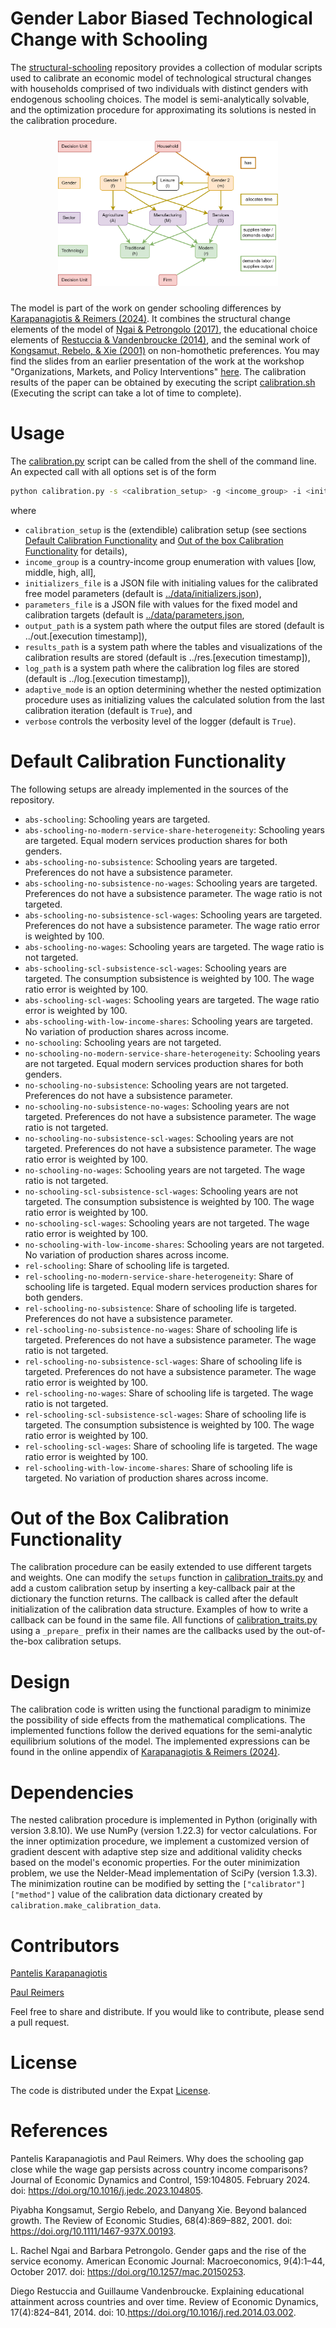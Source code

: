 Gender Labor Biased Technological Change with Schooling
=======================================================

The [structural-schooling](https://github.com/pi-kappa-devel/structural-schooling) repository provides a collection of modular scripts used to calibrate an economic model of technological structural changes with households comprised of two individuals with distinct genders with endogenous schooling choices. The model is semi-analytically solvable, and the optimization procedure for approximating its solutions is nested in the calibration procedure. 

<img src='rsc/working-life-model.png' style="max-width:70%;margin:10px 15%;"/>

The model is part of the work on gender schooling differences by [Karapanagiotis & Reimers (2024)](#ref-karapanagiotis2024). It combines the structural change elements of the model of [Ngai & Petrongolo (2017)](#ref-ngai2017), the educational choice elements of [Restuccia & Vandenbroucke (2014)](#ref-restuccia2014), and the seminal work of [Kongsamut, Rebelo, & Xie (2001)](#ref-kongsamut2001) on non-homothetic preferences. You may find the slides from an earlier presentation of the work at the workshop "Organizations, Markets, and Policy Interventions" [here](https://talks.pikappa.eu/ompi/). The calibration results of the paper can be obtained by executing the script [calibration.sh](src/calibration.sh) (Executing the script can take a lot of time to complete).

# Usage
The [calibration.py](src/calibration.py) script can be called from the shell of the command line. An expected call with all options set is of the form
```bash 
python calibration.py -s <calibration_setup> -g <income_group> -i <initializers_file> -p <parameter_file> -o <output_path> -r <results_path> -l <log_path> -a <adaptive_mode> -v <verbose>
```
where 

- `calibration_setup` is the (extendible) calibration setup (see sections [Default Calibration Functionality](#default-calibration-functionality) and [Out of the box Calibration Functionality](#out-of-the-box-calibration-functionality) for details),
- `income_group` is a country-income group enumeration with values [low, middle, high, all],
- `initializers_file` is a JSON file with initialing values for the calibrated free model parameters (default is [../data/initializers.json](data/initializers.json)),
- `parameters_file` is a JSON file with values for the fixed model and calibration targets (default is [../data/parameters.json](data/parameters.json),
- `output_path` is a system path where the output files are stored (default is ../out.[execution timestamp]),
- `results_path` is a system path where the tables and visualizations of the calibration results are stored (default is ../res.[execution timestamp]),
- `log_path` is a system path where the calibration log files are stored (default is ../log.[execution timestamp]),
- `adaptive_mode` is an option determining whether the nested optimization procedure uses as initializing values the calculated solution from the last calibration iteration (default is `True`), and
- `verbose` controls the verbosity level of the logger (default is `True`).

# Default Calibration Functionality
The following setups are already implemented in the sources of the repository.

- `abs-schooling`: Schooling years are targeted.
- `abs-schooling-no-modern-service-share-heterogeneity`: Schooling years are targeted. Equal modern services production shares for both genders.
- `abs-schooling-no-subsistence`: Schooling years are targeted. Preferences do not have a subsistence parameter.
- `abs-schooling-no-subsistence-no-wages`: Schooling years are targeted. Preferences do not have a subsistence parameter. The wage ratio is not targeted.
- `abs-schooling-no-subsistence-scl-wages`: Schooling years are targeted. Preferences do not have a subsistence parameter. The wage ratio error is weighted by $100$.
- `abs-schooling-no-wages`: Schooling years are targeted. The wage ratio is not targeted.
- `abs-schooling-scl-subsistence-scl-wages`: Schooling years are targeted. The consumption subsistence is weighted by $100$. The wage ratio error is weighted by $100$.
- `abs-schooling-scl-wages`: Schooling years are targeted. The wage ratio error is weighted by $100$.
- `abs-schooling-with-low-income-shares`: Schooling years are targeted. No variation of production shares across income.
- `no-schooling`: Schooling years are not targeted.
- `no-schooling-no-modern-service-share-heterogeneity`: Schooling years are not targeted. Equal modern services production shares for both genders.
- `no-schooling-no-subsistence`: Schooling years are not targeted. Preferences do not have a subsistence parameter.
- `no-schooling-no-subsistence-no-wages`: Schooling years are not targeted. Preferences do not have a subsistence parameter. The wage ratio is not targeted.
- `no-schooling-no-subsistence-scl-wages`: Schooling years are not targeted. Preferences do not have a subsistence parameter. The wage ratio error is weighted by $100$.
- `no-schooling-no-wages`: Schooling years are not targeted. The wage ratio is not targeted.
- `no-schooling-scl-subsistence-scl-wages`: Schooling years are not targeted. The consumption subsistence is weighted by $100$. The wage ratio error is weighted by $100$.
- `no-schooling-scl-wages`: Schooling years are not targeted. The wage ratio error is weighted by $100$.
- `no-schooling-with-low-income-shares`: Schooling years are not targeted. No variation of production shares across income.
- `rel-schooling`: Share of schooling life is targeted.
- `rel-schooling-no-modern-service-share-heterogeneity`: Share of schooling life is targeted. Equal modern services production shares for both genders.
- `rel-schooling-no-subsistence`: Share of schooling life is targeted. Preferences do not have a subsistence parameter.
- `rel-schooling-no-subsistence-no-wages`: Share of schooling life is targeted. Preferences do not have a subsistence parameter. The wage ratio is not targeted.
- `rel-schooling-no-subsistence-scl-wages`: Share of schooling life is targeted. Preferences do not have a subsistence parameter. The wage ratio error is weighted by $100$.
- `rel-schooling-no-wages`: Share of schooling life is targeted. The wage ratio is not targeted.
- `rel-schooling-scl-subsistence-scl-wages`: Share of schooling life is targeted. The consumption subsistence is weighted by $100$. The wage ratio error is weighted by $100$.
- `rel-schooling-scl-wages`: Share of schooling life is targeted. The wage ratio error is weighted by $100$.
- `rel-schooling-with-low-income-shares`: Share of schooling life is targeted. No variation of production shares across income.

# Out of the Box Calibration Functionality

The calibration procedure can be easily extended to use different targets and weights. One can modify the `setups` function in [calibration_traits.py](src/calibration_traits.py) and add a custom calibration setup by inserting a key-callback pair at the dictionary the function returns. The callback is called after the default initialization of the calibration data structure. Examples of how to write a callback can be found in the same file. All functions of [calibration_traits.py](src/calibration_traits.py) using a `_prepare_` prefix in their names are the callbacks used by the out-of-the-box calibration setups.

# Design
The calibration code is written using the functional paradigm to minimize the possibility of side effects from the mathematical complications. The implemented functions follow the derived equations for the semi-analytic equilibrium solutions of the model. The implemented expressions can be found in the online appendix of [Karapanagiotis & Reimers (2024)](#ref-karapanagiotis2024).

# Dependencies

The nested calibration procedure is implemented in Python (originally with version 3.8.10). We use NumPy (version 1.22.3) for vector calculations. For the inner optimization procedure, we implement a customized version of gradient descent with adaptive step size and additional validity checks based on the model's economic properties. For the outer minimization problem, we use the Nelder-Mead implementation of SciPy (version 1.3.3). The minimization routine can be modified by setting the `["calibrator"]["method"]` value of the calibration data dictionary created by `calibration.make_calibration_data`.

# Contributors

[Pantelis Karapanagiotis](https://www.pikappa.eu)

[Paul Reimers](https://www.wiwi.uni-frankfurt.de/profs/fuchs/reimers.php)

Feel free to share and distribute. If you would like to contribute, please send a pull request.

# License

The code is distributed under the Expat [License](LICENSE).

# References

<div id="refs" class="references">

<div id="ref-karapanagiotis2024">

Pantelis Karapanagiotis and Paul Reimers. Why does the schooling gap close while the wage gap persists across country income comparisons? Journal of Economic Dynamics and Control, 159:104805. February 2024. doi: <https://doi.org/10.1016/j.jedc.2023.104805>.

</div>

<div id="ref-kongsamut2001">
  
Piyabha Kongsamut, Sergio Rebelo, and Danyang Xie. Beyond balanced growth. The Review of Economic Studies, 68(4):869–882, 2001. doi: <https://doi.org/10.1111/1467-937X.00193>.

</div>

<div id="ref-ngai2017">

L. Rachel Ngai and Barbara Petrongolo. Gender gaps and the rise of the service economy. American Economic Journal: Macroeconomics, 9(4):1–44, October 2017. doi: <https://doi.org/10.1257/mac.20150253>.

</div>

<div id="ref-restuccia2014">

Diego Restuccia and Guillaume Vandenbroucke. Explaining educational attainment across countries and over time. Review of Economic Dynamics, 17(4):824–841, 2014. doi: 10.<https://doi.org/10.1016/j.red.2014.03.002>.

</div>

</div>
